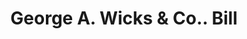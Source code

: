 ---
doi: 10.7916/D8G17BW5
date_other: '1860'
date_other_textual: 1860-1869
form: printed ephemera
genre:
- Invoices
name:
- George A. Wicks & Co.
object_in_context_url: https://biggert.cul.columbia.edu/items/view/ave_biggert_01006
subject_hierarchical_geographic:
- New York, New York, United States
subject_name:
- George A. Wicks & Co.
title: George A. Wicks & Co.. Bill
sort_title: George A. Wicks & Co.. Bill
call_number: ave_biggert_01006
coordinates:
- 40.71277777777778,-74.00583333333333
pid: ave_biggert_01006
identifiers: ave_biggert_01006
thumbnail: false
permalink: /biggert/ave_biggert_01006/
layout: iiif-image-page
---